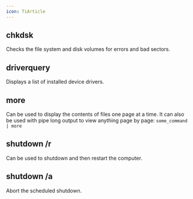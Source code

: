 ```yaml
---
icon: TiArticle
---
```

## chkdsk
Checks the file system and disk volumes for errors and bad sectors.
## driverquery
Displays a list of installed device drivers.
## more
Can be used to display the contents of files one page at a time. It can also be used with pipe long output to view anything page by page: `some_command | more`
## shutdown /r
Can be used to shutdown and then restart the computer.
## shutdown /a
Abort the scheduled shutdown.